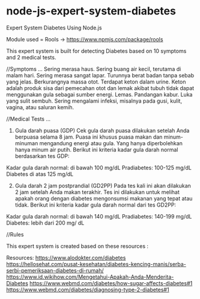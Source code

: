 # node-js-expert-system-diabetes
Expert System Diabetes Using Node.js

Module used = Rools -> https://www.npmjs.com/package/rools

This expert system is built for detecting Diabetes based on 10 symptoms and 2 medical tests.

//Symptoms
...
Sering merasa haus.
Sering buang air kecil, terutama di malam hari.
Sering merasa sangat lapar.
Turunnya berat badan tanpa sebab yang jelas.
Berkurangnya massa otot.
Terdapat keton dalam urine. Keton adalah produk sisa dari pemecahan otot dan lemak akibat tubuh tidak dapat menggunakan gula sebagai sumber energi.
Lemas.
Pandangan kabur.
Luka yang sulit sembuh.
Sering mengalami infeksi, misalnya pada gusi, kulit, vagina, atau saluran kemih.

//Medical Tests
...
1. Gula darah puasa (GDP)
Cek gula darah puasa dilakukan setelah Anda berpuasa selama 8 jam. Puasa ini khusus puasa makan dan minum-minuman mengandung energi atau gula. Yang hanya diperbolehkan hanya minum air putih. Berikut ini kriteria kadar gula darah normal berdasarkan tes GDP:

Kadar gula darah normal: di bawah 100 mg/dL
Pradiabetes: 100-125 mg/dL
Diabetes di atas 125 mg/dL

2. Gula darah 2 jam postprandial (GD2PP)
Pada tes kali ini akan dilakukan 2 jam setelah Anda makan terakhir. Tes ini dilakukan untuk melihat apakah orang dengan diabetes mengonsumsi makanan yang tepat atau tidak. Berikut ini kriteria kadar gula darah normal dari tes GD2PP:

Kadar gula darah normal: di bawah 140 mg/dL
Pradiabetes: 140-199 mg/dL
Diabetes: lebih dari 200 mg/ dL

//Rules


This expert system is created based on these resources :

Resources:
https://www.alodokter.com/diabetes
https://hellosehat.com/pusat-kesehatan/diabetes-kencing-manis/serba-serbi-pemeriksaan-diabetes-di-rumah/
https://www.id.wikihow.com/Mengetahui-Apakah-Anda-Menderita-Diabetes
https://www.webmd.com/diabetes/how-sugar-affects-diabetes#1
https://www.webmd.com/diabetes/diagnosing-type-2-diabetes#1

